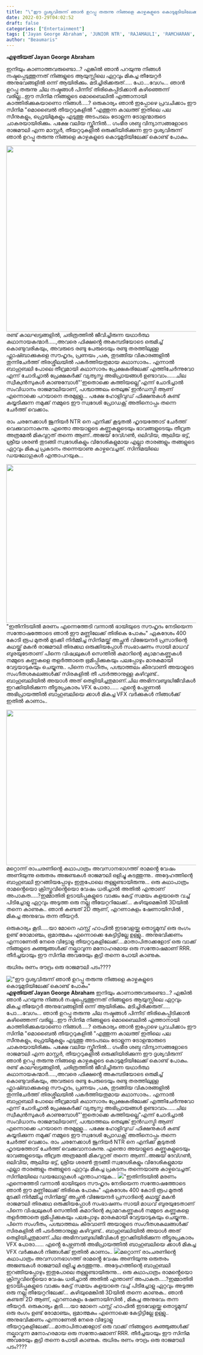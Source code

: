 ```yaml
---
title: "\"ഈ ദൃശ്യവിരുന്ന് ഞാൻ ഉറപ്പു തരുന്നു നിങ്ങളെ കാഴ്ചകളുടെ കൊടുമുടിയിലേക്ക് കൊണ്ട് പോകും\""
date: 2022-03-29T04:02:52
draft: false
categories: ["Entertainment"]
tags: ['Jayan George Abraham', 'JUNIOR NTR', 'RAJAMAULI', 'RAMCHARAN', 'rrr movie']
author: "Beaumaris"
---
```


<strong>എഴുതിയത് Jayan George Abraham </strong>

ഇനിയും കാണാത്തവരുണ്ടൊ...? എങ്കിൽ ഞാൻ പറയുന്നു നിങ്ങൾ നഷ്ടപ്പെടുത്തുന്നത് നിങ്ങളുടെ ആയുസ്സിലെ ഏറ്റവും മികച്ച തീയേറ്റർ അനുഭവങ്ങളിൽ ഒന്ന് ആയിരിക്കും. മടിച്ചിരിക്കരുത്..... പോ....വേഗം... ഞാൻ ഉറപ്പു തരുന്നു ചില നഷ്ടങ്ങൾ പിന്നീട് തിരികെപ്പിടിക്കാൻ കഴിഞ്ഞെന്ന് വരില്ല...ഈ സിനിമ നിങ്ങളുടെ മൊബൈലിൽ എത്താനായി കാത്തിരിക്കുകയാണൊ നിങ്ങൾ.....? ഒരുകാര്യം ഞാൻ ഇപ്പോഴെ പ്രവചിക്കാം ഈ സിനിമ "മൊബൈൽ തീയറ്ററുകളിൽ "എത്തുന്ന കാലത്ത് ഇതിലെ പല സീനുകളും, ഫ്രെയിമുകളും എടുത്തു അടപടലം ട്രോളുന്ന ട്രോളന്മാരുടെ ചാകരയായിരിക്കും. പക്ഷേ വലിയ സ്ക്രീനിൽ... ഗംഭീര ശബ്ദ വിന്യാസങ്ങളോടെ രാജമൗലി എന്ന മാസ്റ്റർ, തീയറ്ററുകളിൽ ഒരുക്കിയിരിക്കുന്ന ഈ ദൃശ്യവിരുന്ന് ഞാൻ ഉറപ്പു തരുന്നു നിങ്ങളെ കാഴ്ചകളുടെ കൊടുമുടിയിലേക്ക് കൊണ്ട് പോകും.

<img class="wp-image-327712 aligncenter" src="https://cdn.boolokam.com/articles/2022/03/1008653-jt-ntr-ram-charan.jpg" alt="" width="878" height="494" />രണ്ട് കാലഘട്ടങ്ങളിൽ, ചരിത്രത്തിൽ ജീവിച്ചിരുന്ന യഥാർത്ഥ കഥാനായകന്മാർ.....,അവരെ ഫിക്ഷൻ്റെ അകമ്പടിയോടെ ഒരുമിച്ച് കൊണ്ടുവരികയും, അവരുടെ രണ്ടു പേരുടെയും രണ്ടു തരത്തിലുള്ള ഫ്ലാഷ്ബാക്കുകളെ സൗഹൃദം, പ്രണയം ,പക, തുടങ്ങിയ വികാരങ്ങളിൽ തുന്നിചേർത്ത് തിരശ്ശീലയിൽ പകർത്തിയതുമായ കഥാസാരം.. എന്നാൽ ബാഹുബലി പോലെ തീവ്രമായി കഥാസാരം പ്രേക്ഷകരിലേക്ക് എത്തിചേർന്നുവോ എന്ന് ചോദിച്ചാൽ പ്രേക്ഷകർക്ക് വ്യത്യസ്ത അഭിപ്രായങ്ങൾ ഉണ്ടാവാം......ചില സ്വീക്വൻസുകൾ കാണുമ്പോൾ"'ഇതൊക്കെ കത്തിയല്ലെ"എന്ന് ചോദിച്ചാൽ സംവിധാനം രാജമൗലിയാണ്, പശ്ചാത്തലം തെലുങ്ക് ഇൻഡസ്ട്രി ആണ് എന്നൊക്കെ പറയാനെ തരമുള്ളൂ... പക്ഷേ ഹോളിവുഡ് ഫിക്ഷനുകൾ കണ്ട് കയ്യടിക്കുന്ന നമുക്ക് നമ്മുടെ ഈ സ്വദേശി പ്രോഡക്റ്റ് അതിനൊപ്പം തന്നെ ചേർത്ത് വെക്കാം.

രാം ചരനേക്കാൾ ജൂനിയർ NTR നെ എനിക്ക് കൂടുതൽ ഹൃദയത്തോട് ചേർത്ത് വെക്കുവാനാകുന്നു. എന്തൊ അയാളുടെ കണ്ണുകളുടെയും ഭാവങ്ങളുടെയും തീവ്രത അത്രമേൽ മികവുറ്റത് തന്നെ ആണ്..അജയ് ദേവ്ഗൺ, ഒലിവിയ, ആലിയ ഭട്ട്, ശ്രീയ ശരൺ തുടങ്ങി സ്വദേശികളും വിദേശികളുമായ എല്ലാ താരങ്ങളും തങ്ങളുടെ ഏറ്റവും മികച്ച പ്രകടനം തന്നെയാണു കാഴ്ചവെച്ചത്. സിനിമയിലെ ഡയലോഗുകൾ എന്താപറയുക...

<img class="wp-image-327713 aligncenter" src="https://cdn.boolokam.com/articles/2022/03/ram-charan-rrr.jpg" alt="" width="751" height="422" />"ഇതിനിടയിൽ മരണം എന്നെത്തേടി വന്നാൽ ഭായിയുടെ സൗഹൃദം നേടിയെന്ന സന്തോഷത്തോടെ ഞാൻ ഈ മണ്ണിലേക്ക് തിരികെ പോകും"
ഏകദേശം 400 കോടി രൂപ മുതൽ മുടക്കി നിർമ്മിച്ച സിനിമയ്ക്ക് അച്ഛൻ വിജേയന്ദർ പ്രസാദിന്റെ കഥയ്ക്ക് മകൻ രാജമൗലി തിരക്കഥ ഒരുക്കിയപ്പോൾ സംഭാഷണം സായി മാധവ് ബുരയുടേതാണ് പിന്നെ വിഷ്വലുകൾ സെന്തിൽ കുമാറിന്റെ ക്യാമറകണ്ണുകൾ നമ്മുടെ കണ്ണുകളെ തളർത്താതെ ഭ്രമിപ്പിക്കുകയും പലപ്പോഴും മാരകമായി വേട്ടയാടുകയും ചെയ്യുന്നു.. പിന്നെ സംഗീതം, പശ്ചാത്തലം കീരവാണി അയാളുടെ സംഗീതശകലങ്ങൾക്ക് സിരകളിൽ തീ പടർത്താനുള്ള കഴിവുണ്ട്.. ബാഹുബലിയിൽ അയാൾ അത് തെളിയിച്ചതുമാണ്.ചില അഭിനവബുദ്ധിജീവികൾ ഇറക്കിയിരിക്കുന്ന തീട്ടൂരപ്രകാരം VFX പോരാ......
എൻ്റെ പേഴ്സണൽ അഭിപ്രായത്തിൽ ബാഹുബലിയെ ക്കാൾ മികച്ച VFX വർക്കുകൾ നിങ്ങൾക്ക് ഇതിൽ കാണാം..

<img class="size-full wp-image-327714 aligncenter" src="https://cdn.boolokam.com/articles/2022/03/gggr.jpg" alt="" width="550" height="413" />മറ്റൊന്ന് രാംചരണിൻ്റെ കഥാപാത്രം അവസാനഭാഗത്ത് രാമൻ്റെ വേഷം അണിയുന്നു ഒരുതരം അജണ്ടകൾ രാജമൗലി ഒളിച്ചു കടത്തുന്നു.. അദ്ദേഹത്തിന്റെ ബാഹുബലി ഇറങ്ങിയപ്പോഴും ഇതുപോലെ തള്ളുണ്ടായിരുന്നു... ഒരു കഥാപാത്രം രാമൻ്റെയൊ ക്രിസ്തുവിൻ്റെയൊ വേഷം ധരിച്ചാൽ അതിൽ എന്താണ് അപാകത.....?ഇമ്മാതിരി ഉടായിപ്പുകളുടെ വാക്കും കേട്ട് സമയം കളയാതെ വച്ച് പിടിച്ചോളു ഏറ്റവും അടുത്ത ഒരു നല്ല തീയേറ്ററിലേക്ക്... കഴിയുമെങ്കിൽ 3Dയിൽ തന്നെ കാണുക.. ഞാൻ കണ്ടത് 2D ആണ്, എറണാകുളം ഷേണായിസിൽ , മികച്ച അനുഭവം തന്ന തീയറ്റർ.

ഒരുകാര്യം കൂടി.....യാ മോനെ ഫസ്റ്റ് ഹാഫിൽ ഇടവേളയ്ക്കു തൊട്ടുമുമ്പ് ഒരു രംഗം ഉണ്ട് രോമാഞ്ചം, ഭ്രമാത്മകം എന്നൊക്കെ കേട്ടിട്ടില്ലേ ഉള്ളു.. അനുഭവിക്കണം എന്നാണേൽ നേരെ വിട്ടോളു തീയറ്ററുകളിലേക്ക്....മാതാപിതാക്കളോട് ഒരു വാക്ക് നിങ്ങളുടെ കുഞ്ഞുങ്ങൾക്ക് നല്കാവുന്ന മനോഹരമായ ഒരു സന്തോഷമാണ് RRR. തീർച്ചയായും ഈ സിനിമ അവരേയും കൂട്ടി തന്നെ പോയി കാണുക.

രുധിരം രണം രൗദ്രം
ഒരു രാജമൗലി പടം????


!["ഈ ദൃശ്യവിരുന്ന് ഞാൻ ഉറപ്പു തരുന്നു നിങ്ങളെ കാഴ്ചകളുടെ കൊടുമുടിയിലേക്ക് കൊണ്ട് പോകും"](https://cdn.boolokam.com/articles/2022/03/1008653-jt-ntr-ram-charan.jpg)**എഴുതിയത് Jayan George Abraham** ഇനിയും കാണാത്തവരുണ്ടൊ...? എങ്കിൽ ഞാൻ പറയുന്നു നിങ്ങൾ നഷ്ടപ്പെടുത്തുന്നത് നിങ്ങളുടെ ആയുസ്സിലെ ഏറ്റവും മികച്ച തീയേറ്റർ അനുഭവങ്ങളിൽ ഒന്ന് ആയിരിക്കും. മടിച്ചിരിക്കരുത്..... പോ....വേഗം... ഞാൻ ഉറപ്പു തരുന്നു ചില നഷ്ടങ്ങൾ പിന്നീട് തിരികെപ്പിടിക്കാൻ കഴിഞ്ഞെന്ന് വരില്ല...ഈ സിനിമ നിങ്ങളുടെ മൊബൈലിൽ എത്താനായി കാത്തിരിക്കുകയാണൊ നിങ്ങൾ.....? ഒരുകാര്യം ഞാൻ ഇപ്പോഴെ പ്രവചിക്കാം ഈ സിനിമ "മൊബൈൽ തീയറ്ററുകളിൽ "എത്തുന്ന കാലത്ത് ഇതിലെ പല സീനുകളും, ഫ്രെയിമുകളും എടുത്തു അടപടലം ട്രോളുന്ന ട്രോളന്മാരുടെ ചാകരയായിരിക്കും. പക്ഷേ വലിയ സ്ക്രീനിൽ... ഗംഭീര ശബ്ദ വിന്യാസങ്ങളോടെ രാജമൗലി എന്ന മാസ്റ്റർ, തീയറ്ററുകളിൽ ഒരുക്കിയിരിക്കുന്ന ഈ ദൃശ്യവിരുന്ന് ഞാൻ ഉറപ്പു തരുന്നു നിങ്ങളെ കാഴ്ചകളുടെ കൊടുമുടിയിലേക്ക് കൊണ്ട് പോകും. രണ്ട് കാലഘട്ടങ്ങളിൽ, ചരിത്രത്തിൽ ജീവിച്ചിരുന്ന യഥാർത്ഥ കഥാനായകന്മാർ.....,അവരെ ഫിക്ഷൻ്റെ അകമ്പടിയോടെ ഒരുമിച്ച് കൊണ്ടുവരികയും, അവരുടെ രണ്ടു പേരുടെയും രണ്ടു തരത്തിലുള്ള ഫ്ലാഷ്ബാക്കുകളെ സൗഹൃദം, പ്രണയം ,പക, തുടങ്ങിയ വികാരങ്ങളിൽ തുന്നിചേർത്ത് തിരശ്ശീലയിൽ പകർത്തിയതുമായ കഥാസാരം.. എന്നാൽ ബാഹുബലി പോലെ തീവ്രമായി കഥാസാരം പ്രേക്ഷകരിലേക്ക് എത്തിചേർന്നുവോ എന്ന് ചോദിച്ചാൽ പ്രേക്ഷകർക്ക് വ്യത്യസ്ത അഭിപ്രായങ്ങൾ ഉണ്ടാവാം......ചില സ്വീക്വൻസുകൾ കാണുമ്പോൾ"'ഇതൊക്കെ കത്തിയല്ലെ"എന്ന് ചോദിച്ചാൽ സംവിധാനം രാജമൗലിയാണ്, പശ്ചാത്തലം തെലുങ്ക് ഇൻഡസ്ട്രി ആണ് എന്നൊക്കെ പറയാനെ തരമുള്ളൂ... പക്ഷേ ഹോളിവുഡ് ഫിക്ഷനുകൾ കണ്ട് കയ്യടിക്കുന്ന നമുക്ക് നമ്മുടെ ഈ സ്വദേശി പ്രോഡക്റ്റ് അതിനൊപ്പം തന്നെ ചേർത്ത് വെക്കാം. രാം ചരനേക്കാൾ ജൂനിയർ NTR നെ എനിക്ക് കൂടുതൽ ഹൃദയത്തോട് ചേർത്ത് വെക്കുവാനാകുന്നു. എന്തൊ അയാളുടെ കണ്ണുകളുടെയും ഭാവങ്ങളുടെയും തീവ്രത അത്രമേൽ മികവുറ്റത് തന്നെ ആണ്..അജയ് ദേവ്ഗൺ, ഒലിവിയ, ആലിയ ഭട്ട്, ശ്രീയ ശരൺ തുടങ്ങി സ്വദേശികളും വിദേശികളുമായ എല്ലാ താരങ്ങളും തങ്ങളുടെ ഏറ്റവും മികച്ച പ്രകടനം തന്നെയാണു കാഴ്ചവെച്ചത്. സിനിമയിലെ ഡയലോഗുകൾ എന്താപറയുക... ![](https://cdn.boolokam.com/articles/2022/03/ram-charan-rrr.jpg)"ഇതിനിടയിൽ മരണം എന്നെത്തേടി വന്നാൽ ഭായിയുടെ സൗഹൃദം നേടിയെന്ന സന്തോഷത്തോടെ ഞാൻ ഈ മണ്ണിലേക്ക് തിരികെ പോകും" ഏകദേശം 400 കോടി രൂപ മുതൽ മുടക്കി നിർമ്മിച്ച സിനിമയ്ക്ക് അച്ഛൻ വിജേയന്ദർ പ്രസാദിന്റെ കഥയ്ക്ക് മകൻ രാജമൗലി തിരക്കഥ ഒരുക്കിയപ്പോൾ സംഭാഷണം സായി മാധവ് ബുരയുടേതാണ് പിന്നെ വിഷ്വലുകൾ സെന്തിൽ കുമാറിന്റെ ക്യാമറകണ്ണുകൾ നമ്മുടെ കണ്ണുകളെ തളർത്താതെ ഭ്രമിപ്പിക്കുകയും പലപ്പോഴും മാരകമായി വേട്ടയാടുകയും ചെയ്യുന്നു.. പിന്നെ സംഗീതം, പശ്ചാത്തലം കീരവാണി അയാളുടെ സംഗീതശകലങ്ങൾക്ക് സിരകളിൽ തീ പടർത്താനുള്ള കഴിവുണ്ട്.. ബാഹുബലിയിൽ അയാൾ അത് തെളിയിച്ചതുമാണ്.ചില അഭിനവബുദ്ധിജീവികൾ ഇറക്കിയിരിക്കുന്ന തീട്ടൂരപ്രകാരം VFX പോരാ...... എൻ്റെ പേഴ്സണൽ അഭിപ്രായത്തിൽ ബാഹുബലിയെ ക്കാൾ മികച്ച VFX വർക്കുകൾ നിങ്ങൾക്ക് ഇതിൽ കാണാം.. ![](https://cdn.boolokam.com/articles/2022/03/gggr.jpg)മറ്റൊന്ന് രാംചരണിൻ്റെ കഥാപാത്രം അവസാനഭാഗത്ത് രാമൻ്റെ വേഷം അണിയുന്നു ഒരുതരം അജണ്ടകൾ രാജമൗലി ഒളിച്ചു കടത്തുന്നു.. അദ്ദേഹത്തിന്റെ ബാഹുബലി ഇറങ്ങിയപ്പോഴും ഇതുപോലെ തള്ളുണ്ടായിരുന്നു... ഒരു കഥാപാത്രം രാമൻ്റെയൊ ക്രിസ്തുവിൻ്റെയൊ വേഷം ധരിച്ചാൽ അതിൽ എന്താണ് അപാകത.....?ഇമ്മാതിരി ഉടായിപ്പുകളുടെ വാക്കും കേട്ട് സമയം കളയാതെ വച്ച് പിടിച്ചോളു ഏറ്റവും അടുത്ത ഒരു നല്ല തീയേറ്ററിലേക്ക്... കഴിയുമെങ്കിൽ 3Dയിൽ തന്നെ കാണുക.. ഞാൻ കണ്ടത് 2D ആണ്, എറണാകുളം ഷേണായിസിൽ , മികച്ച അനുഭവം തന്ന തീയറ്റർ. ഒരുകാര്യം കൂടി.....യാ മോനെ ഫസ്റ്റ് ഹാഫിൽ ഇടവേളയ്ക്കു തൊട്ടുമുമ്പ് ഒരു രംഗം ഉണ്ട് രോമാഞ്ചം, ഭ്രമാത്മകം എന്നൊക്കെ കേട്ടിട്ടില്ലേ ഉള്ളു.. അനുഭവിക്കണം എന്നാണേൽ നേരെ വിട്ടോളു തീയറ്ററുകളിലേക്ക്....മാതാപിതാക്കളോട് ഒരു വാക്ക് നിങ്ങളുടെ കുഞ്ഞുങ്ങൾക്ക് നല്കാവുന്ന മനോഹരമായ ഒരു സന്തോഷമാണ് RRR. തീർച്ചയായും ഈ സിനിമ അവരേയും കൂട്ടി തന്നെ പോയി കാണുക. രുധിരം രണം രൗദ്രം ഒരു രാജമൗലി പടം????
